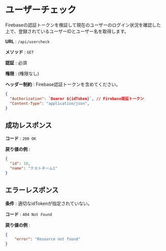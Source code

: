 # ユーザーチェック

Firebaseの認証トークンを検証して現在のユーザーのログイン状況を確認した上で、登録されているユーザーIDとユーザー名を取得します。

**URL** : `/api/usercheck`

**メソッド** : `GET`

**認証** : 必須

**権限** : (権限なし)

**ヘッダー制約** :
Firebase認証トークンを含めてください。

```json
{
  "Authorization": `Bearer ${idToken}`, // Firebase認証トークン
  "Content-Type": "application/json",
}
```

## 成功レスポンス

**コード** : `200 OK`

**戻り値の例** :

```json
{
  "id": 10,
  "name": "テストネーム1"
}
```

## エラーレスポンス

**条件** : 適切なidTokenが指定されていない。

**コード** : `404 Not Found`

**戻り値の例** :

```json
{
    "error": "Resource not found"
}
```
